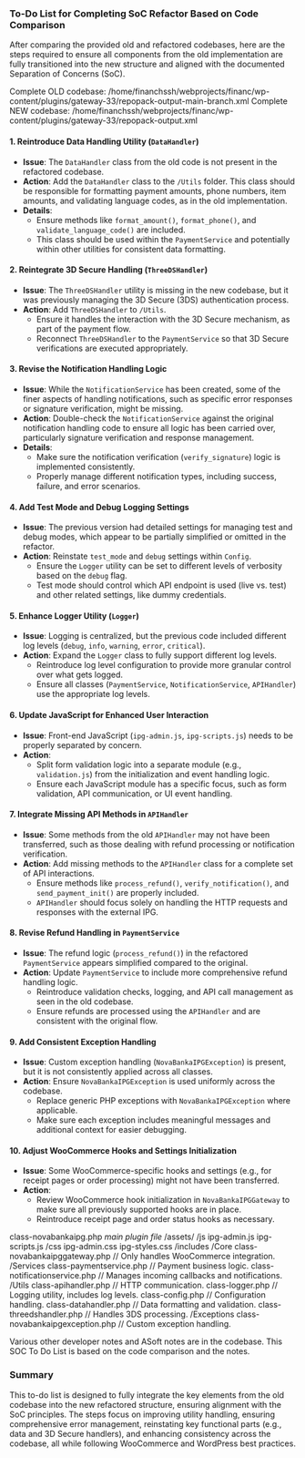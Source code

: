 ### To-Do List for Completing SoC Refactor Based on Code Comparison

After comparing the provided old and refactored codebases, here are the steps required to ensure all components from the old implementation are fully transitioned into the new structure and aligned with the documented Separation of Concerns (SoC).

Complete OLD codebase: /home/financhssh/webprojects/financ/wp-content/plugins/gateway-33/repopack-output-main-branch.xml
Complete NEW codebase: /home/financhssh/webprojects/financ/wp-content/plugins/gateway-33/repopack-output.xml


#### 1. **Reintroduce Data Handling Utility (`DataHandler`)**
- **Issue**: The `DataHandler` class from the old code is not present in the refactored codebase.
- **Action**: Add the `DataHandler` class to the `/Utils` folder. This class should be responsible for formatting payment amounts, phone numbers, item amounts, and validating language codes, as in the old implementation.
- **Details**:
  - Ensure methods like `format_amount()`, `format_phone()`, and `validate_language_code()` are included.
  - This class should be used within the `PaymentService` and potentially within other utilities for consistent data formatting.

#### 2. **Reintegrate 3D Secure Handling (`ThreeDSHandler`)**
- **Issue**: The `ThreeDSHandler` utility is missing in the new codebase, but it was previously managing the 3D Secure (3DS) authentication process.
- **Action**: Add `ThreeDSHandler` to `/Utils`.
  - Ensure it handles the interaction with the 3D Secure mechanism, as part of the payment flow.
  - Reconnect `ThreeDSHandler` to the `PaymentService` so that 3D Secure verifications are executed appropriately.

#### 3. **Revise the Notification Handling Logic**
- **Issue**: While the `NotificationService` has been created, some of the finer aspects of handling notifications, such as specific error responses or signature verification, might be missing.
- **Action**: Double-check the `NotificationService` against the original notification handling code to ensure all logic has been carried over, particularly signature verification and response management.
- **Details**:
  - Make sure the notification verification (`verify_signature`) logic is implemented consistently.
  - Properly manage different notification types, including success, failure, and error scenarios.

#### 4. **Add Test Mode and Debug Logging Settings**
- **Issue**: The previous version had detailed settings for managing test and debug modes, which appear to be partially simplified or omitted in the refactor.
- **Action**: Reinstate `test_mode` and `debug` settings within `Config`.
  - Ensure the `Logger` utility can be set to different levels of verbosity based on the `debug` flag.
  - Test mode should control which API endpoint is used (live vs. test) and other related settings, like dummy credentials.

#### 5. **Enhance Logger Utility (`Logger`)**
- **Issue**: Logging is centralized, but the previous code included different log levels (`debug`, `info`, `warning`, `error`, `critical`).
- **Action**: Expand the `Logger` class to fully support different log levels.
  - Reintroduce log level configuration to provide more granular control over what gets logged.
  - Ensure all classes (`PaymentService`, `NotificationService`, `APIHandler`) use the appropriate log levels.

#### 6. **Update JavaScript for Enhanced User Interaction**
- **Issue**: Front-end JavaScript (`ipg-admin.js`, `ipg-scripts.js`) needs to be properly separated by concern.
- **Action**:
  - Split form validation logic into a separate module (e.g., `validation.js`) from the initialization and event handling logic.
  - Ensure each JavaScript module has a specific focus, such as form validation, API communication, or UI event handling.

#### 7. **Integrate Missing API Methods in `APIHandler`**
- **Issue**: Some methods from the old `APIHandler` may not have been transferred, such as those dealing with refund processing or notification verification.
- **Action**: Add missing methods to the `APIHandler` class for a complete set of API interactions.
  - Ensure methods like `process_refund()`, `verify_notification()`, and `send_payment_init()` are properly included.
  - `APIHandler` should focus solely on handling the HTTP requests and responses with the external IPG.

#### 8. **Revise Refund Handling in `PaymentService`**
- **Issue**: The refund logic (`process_refund()`) in the refactored `PaymentService` appears simplified compared to the original.
- **Action**: Update `PaymentService` to include more comprehensive refund handling logic.
  - Reintroduce validation checks, logging, and API call management as seen in the old codebase.
  - Ensure refunds are processed using the `APIHandler` and are consistent with the original flow.

#### 9. **Add Consistent Exception Handling**
- **Issue**: Custom exception handling (`NovaBankaIPGException`) is present, but it is not consistently applied across all classes.
- **Action**: Ensure `NovaBankaIPGException` is used uniformly across the codebase.
  - Replace generic PHP exceptions with `NovaBankaIPGException` where applicable.
  - Make sure each exception includes meaningful messages and additional context for easier debugging.

#### 10. **Adjust WooCommerce Hooks and Settings Initialization**
- **Issue**: Some WooCommerce-specific hooks and settings (e.g., for receipt pages or order processing) might not have been transferred.
- **Action**:
  - Review WooCommerce hook initialization in `NovaBankaIPGGateway` to make sure all previously supported hooks are in place.
  - Reintroduce receipt page and order status hooks as necessary.

class-novabankaipg.php *main plugin file*
  /assets/
    /js
      ipg-admin.js
      ipg-scripts.js
    /css
    ipg-admin.css
      ipg-styles.css
  /includes
    /Core
      class-novabankaipggateway.php        // Only handles WooCommerce integration.
    /Services
      class-paymentservice.php             // Payment business logic.
      class-notificationservice.php        // Manages incoming callbacks and notifications.
  /Utils
    class-apihandler.php                 // HTTP communication.
    class-logger.php                     // Logging utility, includes log levels.
    class-config.php                     // Configuration handling.
    class-datahandler.php                // Data formatting and validation.
    class-threedshandler.php             // Handles 3DS processing.
  /Exceptions
    class-novabankaipgexception.php      // Custom exception handling.

Various other developer notes and ASoft notes are in the codebase. This SOC To Do List is based on the code comparison and the notes.

### Summary
This to-do list is designed to fully integrate the key elements from the old codebase into the new refactored structure, ensuring alignment with the SoC principles. The steps focus on improving utility handling, ensuring comprehensive error management, reinstating key functional parts (e.g., data and 3D Secure handlers), and enhancing consistency across the codebase, all while following WooCommerce and WordPress best practices.
